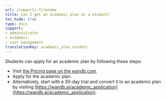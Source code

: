 ```yaml
---
url: /support/:filename
title: Can I get an academic plan as a student?
toc_hide: true
type: docs
support:
- administrator
- academic
- user management
translationKey: academic_plan_student
---
```

Students can apply for an academic plan by following these steps:

- Visit [the Pricing page on the wandb.com](https://wandb.ai/site/pricing).
- Apply for the academic plan.
- Alternatively, start with a 30-day trial and convert it to an academic plan by visiting [https://wandb.ai/academic_application](https://wandb.ai/academic_application).